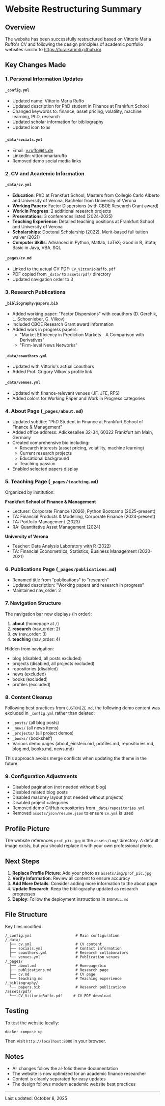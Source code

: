 # Website Restructuring Summary

## Overview

The website has been successfully restructured based on Vittorio Maria Ruffo's CV and following the design principles of academic portfolio websites similar to https://turalkarimli.github.io/.

## Key Changes Made

### 1. Personal Information Updates

#### `_config.yml`

- Updated name: Vittorio Maria Ruffo
- Updated description for PhD student in Finance at Frankfurt School
- Changed keywords to: finance, asset pricing, volatility, machine learning, PhD, research
- Updated scholar information for bibliography
- Updated icon to 📊

#### `_data/socials.yml`

- Email: v.ruffo@fs.de
- LinkedIn: vittoriomariaruffo
- Removed demo social media links

### 2. CV and Academic Information

#### `_data/cv.yml`

- **Education**: PhD at Frankfurt School, Masters from Collegio Carlo Alberto and University of Verona, Bachelor from University of Verona
- **Working Papers**: Factor Dispersions (with CBOE Research Grant award)
- **Work in Progress**: 2 additional research projects
- **Presentations**: 3 conferences listed (2024-2025)
- **Teaching Experience**: Detailed teaching positions at Frankfurt School and University of Verona
- **Scholarships**: Doctoral Scholarship (2022), Merit-based full tuition waiver (2021)
- **Computer Skills**: Advanced in Python, Matlab, LaTeX; Good in R, Stata; Basic in Java, VBA, SQL

#### `_pages/cv.md`

- Linked to the actual CV PDF: `CV_VittorioRuffo.pdf`
- PDF copied from `_data/` to `assets/pdf/` directory
- Updated navigation order to 3

### 3. Research Publications

#### `_bibliography/papers.bib`

- Added working paper: "Factor Dispersions" with coauthors (D. Gerchik, L. Schoenleber, G. Vilkov)
- Included CBOE Research Grant award information
- Added work in progress papers:
  - "Market Efficiency in Prediction Markets - A Comparison with Derivatives"
  - "Firm-level News Networks"

#### `_data/coauthors.yml`

- Updated with Vittorio's actual coauthors
- Added Prof. Grigory Vilkov's profile link

#### `_data/venues.yml`

- Updated with finance-relevant venues (JF, JFE, RFS)
- Added colors for Working Paper and Work in Progress categories

### 4. About Page (`_pages/about.md`)

- Updated subtitle: "PhD Student in Finance at Frankfurt School of Finance & Management"
- Added office address: Adickesallee 32-34, 60322 Frankfurt am Main, Germany
- Created comprehensive bio including:
  - Research interests (asset pricing, volatility, machine learning)
  - Current research projects
  - Educational background
  - Teaching passion
- Enabled selected papers display

### 5. Teaching Page (`_pages/teaching.md`)

Organized by institution:

**Frankfurt School of Finance & Management**

- Lecturer: Corporate Finance (2026), Python Bootcamp (2025-present)
- TA: Financial Products & Modelling, Corporate Finance (2024-present)
- TA: Portfolio Management (2023)
- RA: Quantitative Asset Management (2024)

**University of Verona**

- Teacher: Data Analysis Laboratory with R (2022)
- TA: Financial Econometrics, Statistics, Business Management (2020-2021)

### 6. Publications Page (`_pages/publications.md`)

- Renamed title from "publications" to "research"
- Updated description: "Working papers and research in progress"
- Maintained nav_order: 2

### 7. Navigation Structure

The navigation bar now displays (in order):

1. **about** (homepage at `/`)
2. **research** (nav_order: 2)
3. **cv** (nav_order: 3)
4. **teaching** (nav_order: 4)

Hidden from navigation:

- blog (disabled, all posts excluded)
- projects (disabled, all projects excluded)
- repositories (disabled)
- news (excluded)
- books (excluded)
- profiles (excluded)

### 8. Content Cleanup

Following best practices from `CUSTOMIZE.md`, the following demo content was excluded in `_config.yml` rather than deleted:

- `_posts/` (all blog posts)
- `_news/` (all news items)
- `_projects/` (all project demos)
- `_books/` (bookshelf)
- Various demo pages (about_einstein.md, profiles.md, repositories.md, blog.md, books.md, news.md)

This approach avoids merge conflicts when updating the theme in the future.

### 9. Configuration Adjustments

- Disabled pagination (not needed without blog)
- Disabled related blog posts
- Disabled masonry layout (not needed without projects)
- Disabled project categories
- Removed demo GitHub repositories from `_data/repositories.yml`
- Removed `assets/json/resume.json` to ensure `cv.yml` is used

## Profile Picture

The website references `prof_pic.jpg` in the `assets/img/` directory. A default image exists, but you should replace it with your own professional photo.

## Next Steps

1. **Replace Profile Picture**: Add your photo as `assets/img/prof_pic.jpg`
2. **Verify Information**: Review all content to ensure accuracy
3. **Add More Details**: Consider adding more information to the about page
4. **Update Research**: Keep the bibliography updated as research progresses
5. **Deploy**: Follow the deployment instructions in `INSTALL.md`

## File Structure

Key files modified:

```
/_config.yml                    # Main configuration
/_data/
  ├── cv.yml                    # CV content
  ├── socials.yml               # Contact information
  ├── coauthors.yml             # Research collaborators
  └── venues.yml                # Publication venues
/_pages/
  ├── about.md                  # Homepage/bio
  ├── publications.md           # Research page
  ├── cv.md                     # CV page
  └── teaching.md               # Teaching experience
/_bibliography/
  └── papers.bib                # Research publications
/assets/pdf/
  └── CV_VittorioRuffo.pdf     # CV PDF download
```

## Testing

To test the website locally:

```bash
docker compose up
```

Then visit `http://localhost:8080` in your browser.

## Notes

- All changes follow the al-folio theme documentation
- The website is now optimized for an academic finance researcher
- Content is cleanly separated for easy updates
- The design follows modern academic website best practices

---

Last updated: October 8, 2025
